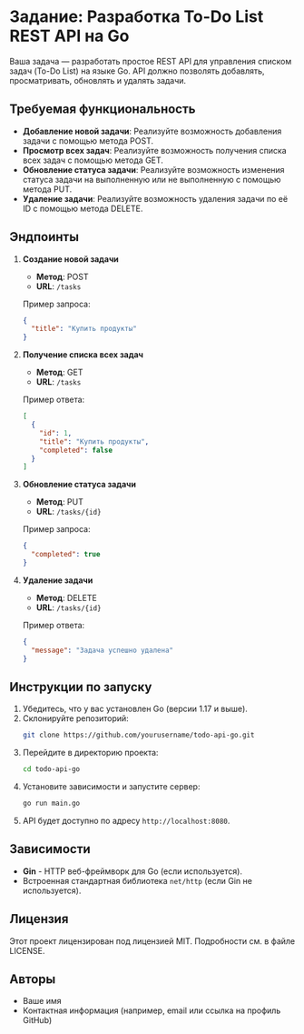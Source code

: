 # Задание: Разработка To-Do List REST API на Go

Ваша задача — разработать простое REST API для управления списком задач (To-Do List) на языке Go. API должно позволять добавлять, просматривать, обновлять и удалять задачи.

## Требуемая функциональность

- **Добавление новой задачи**: Реализуйте возможность добавления задачи с помощью метода POST.
- **Просмотр всех задач**: Реализуйте возможность получения списка всех задач с помощью метода GET.
- **Обновление статуса задачи**: Реализуйте возможность изменения статуса задачи на выполненную или не выполненную с помощью метода PUT.
- **Удаление задачи**: Реализуйте возможность удаления задачи по её ID с помощью метода DELETE.

## Эндпоинты

1. **Создание новой задачи**

   - **Метод**: POST
   - **URL**: `/tasks`
   
   Пример запроса:
   ```json
   {
     "title": "Купить продукты"
   }
   ```

2. **Получение списка всех задач**

   - **Метод**: GET
   - **URL**: `/tasks`
   
   Пример ответа:
   ```json
   [
     {
       "id": 1,
       "title": "Купить продукты",
       "completed": false
     }
   ]
   ```

3. **Обновление статуса задачи**

   - **Метод**: PUT
   - **URL**: `/tasks/{id}`
   
   Пример запроса:
   ```json
   {
     "completed": true
   }
   ```

4. **Удаление задачи**

   - **Метод**: DELETE
   - **URL**: `/tasks/{id}`
   
   Пример ответа:
   ```json
   {
     "message": "Задача успешно удалена"
   }
   ```

## Инструкции по запуску

1. Убедитесь, что у вас установлен Go (версии 1.17 и выше).
2. Склонируйте репозиторий:
   ```bash
   git clone https://github.com/yourusername/todo-api-go.git
   ```
3. Перейдите в директорию проекта:
   ```bash
   cd todo-api-go
   ```
4. Установите зависимости и запустите сервер:
   ```bash
   go run main.go
   ```
5. API будет доступно по адресу `http://localhost:8080`.

## Зависимости

- **Gin** - HTTP веб-фреймворк для Go (если используется).
- Встроенная стандартная библиотека `net/http` (если Gin не используется).

## Лицензия

Этот проект лицензирован под лицензией MIT. Подробности см. в файле LICENSE.

## Авторы

- Ваше имя
- Контактная информация (например, email или ссылка на профиль GitHub)

